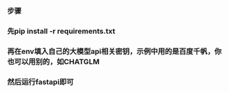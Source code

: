 ### 步骤
### 先pip install -r requirements.txt
### 再在env填入自己的大模型api相关密钥，示例中用的是百度千帆，你也可以用别的，如CHATGLM
### 然后运行fastapi即可
